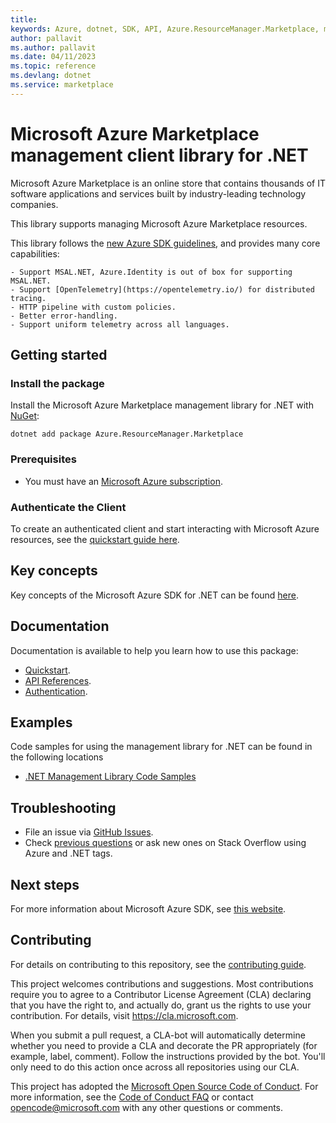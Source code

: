 ```yaml
---
title: 
keywords: Azure, dotnet, SDK, API, Azure.ResourceManager.Marketplace, marketplace
author: pallavit
ms.author: pallavit
ms.date: 04/11/2023
ms.topic: reference
ms.devlang: dotnet
ms.service: marketplace
---
```

# Microsoft Azure Marketplace management client library for .NET

Microsoft Azure Marketplace is an online store that contains thousands of IT software applications and services built by industry-leading technology companies. 

This library supports managing Microsoft Azure Marketplace resources.

This library follows the [new Azure SDK guidelines](https://azure.github.io/azure-sdk/general_introduction.html), and provides many core capabilities:

    - Support MSAL.NET, Azure.Identity is out of box for supporting MSAL.NET.
    - Support [OpenTelemetry](https://opentelemetry.io/) for distributed tracing.
    - HTTP pipeline with custom policies.
    - Better error-handling.
    - Support uniform telemetry across all languages.

## Getting started 

### Install the package

Install the Microsoft Azure Marketplace management library for .NET with [NuGet](https://www.nuget.org/):

```dotnetcli
dotnet add package Azure.ResourceManager.Marketplace
```

### Prerequisites

* You must have an [Microsoft Azure subscription](https://azure.microsoft.com/free/dotnet/).

### Authenticate the Client

To create an authenticated client and start interacting with Microsoft Azure resources, see the [quickstart guide here](https://github.com/Azure/azure-sdk-for-net/blob/main/doc/dev/mgmt_quickstart.md).

## Key concepts

Key concepts of the Microsoft Azure SDK for .NET can be found [here](https://azure.github.io/azure-sdk/dotnet_introduction.html).

## Documentation

Documentation is available to help you learn how to use this package:

- [Quickstart](https://github.com/Azure/azure-sdk-for-net/blob/main/doc/dev/mgmt_quickstart.md).
- [API References](/dotnet/api/?view=azure-dotnet).
- [Authentication](https://github.com/Azure/azure-sdk-for-net/blob/main/sdk/identity/Azure.Identity/README.md).

## Examples

Code samples for using the management library for .NET can be found in the following locations
- [.NET Management Library Code Samples](https://aka.ms/azuresdk-net-mgmt-samples)

## Troubleshooting

-   File an issue via [GitHub Issues](https://github.com/Azure/azure-sdk-for-net/issues).
-   Check [previous questions](https://stackoverflow.com/questions/tagged/azure+.net) or ask new ones on Stack Overflow using Azure and .NET tags.

## Next steps

For more information about Microsoft Azure SDK, see [this website](https://azure.github.io/azure-sdk/).

## Contributing

For details on contributing to this repository, see the [contributing
guide][cg].

This project welcomes contributions and suggestions. Most contributions
require you to agree to a Contributor License Agreement (CLA) declaring
that you have the right to, and actually do, grant us the rights to use
your contribution. For details, visit <https://cla.microsoft.com>.

When you submit a pull request, a CLA-bot will automatically determine
whether you need to provide a CLA and decorate the PR appropriately
(for example, label, comment). Follow the instructions provided by the
bot. You'll only need to do this action once across all repositories
using our CLA.

This project has adopted the [Microsoft Open Source Code of Conduct][coc]. For
more information, see the [Code of Conduct FAQ][coc_faq] or contact
<opencode@microsoft.com> with any other questions or comments.

<!-- LINKS -->
[cg]: https://github.com/Azure/azure-sdk-for-net/blob/main/sdk/resourcemanager/Azure.ResourceManager/docs/CONTRIBUTING.md
[coc]: https://opensource.microsoft.com/codeofconduct/
[coc_faq]: https://opensource.microsoft.com/codeofconduct/faq/
